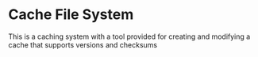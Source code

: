 # Cache File System
This is a caching system with a tool provided for creating and modifying a cache that supports versions and checksums
